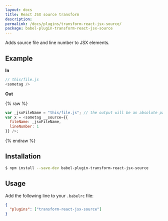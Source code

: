 ```yaml
---
layout: docs
title: React JSX source transform
description:
permalink: /docs/plugins/transform-react-jsx-source/
package: babel-plugin-transform-react-jsx-source
---
```


Adds source file and line number to JSX elements.

## Example

**In**

```javascript
// this/file.js
<sometag />
```

**Out**

{% raw %}
```javascript
var _jsxFileName = "this/file.js"; // the output will be an absolute path
var x = <sometag __source={{
  fileName: _jsxFileName,
  lineNumber: 1
}} />;
```
{% endraw %}

## Installation

```sh
$ npm install --save-dev babel-plugin-transform-react-jsx-source
```

## Usage

Add the following line to your `.babelrc` file:

```json
{
  "plugins": ["transform-react-jsx-source"]
}
```
